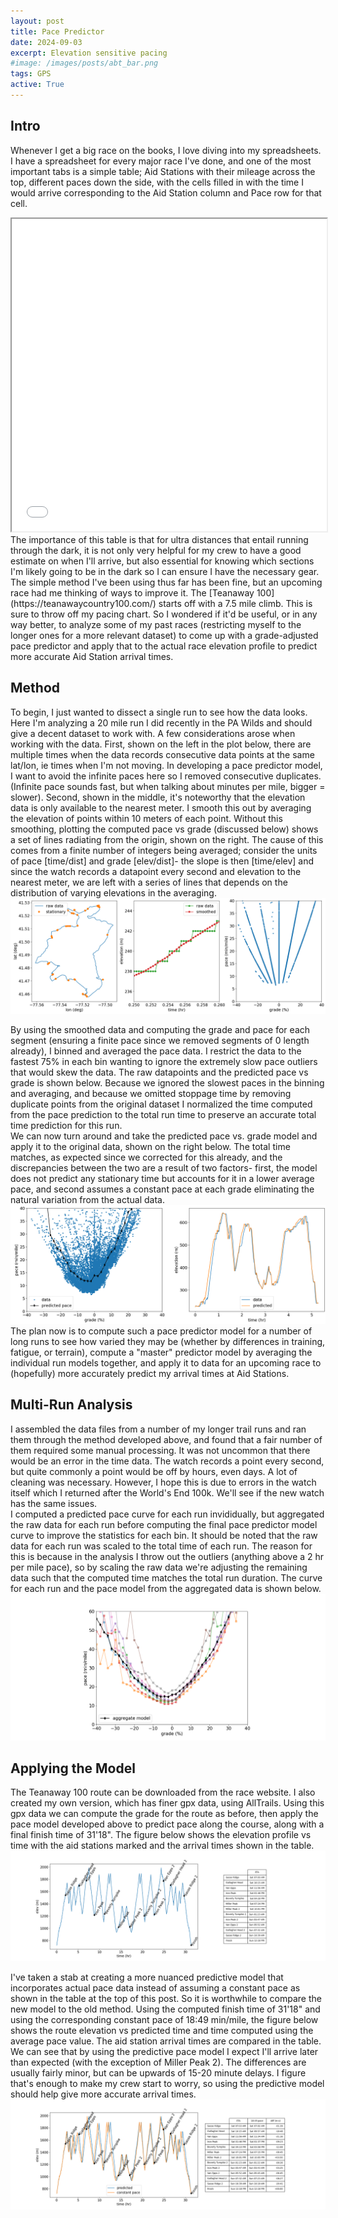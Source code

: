```yaml
---
layout: post
title: Pace Predictor
date: 2024-09-03
excerpt: Elevation sensitive pacing
#image: /images/posts/abt_bar.png
tags: GPS
active: True
---
```


## Intro
Whenever I get a big race on the books, I love diving into my spreadsheets. I have a spreadsheet for every major race I've done, and one of the most important tabs is a simple table; Aid Stations with their mileage across the top, different paces down the side, with the cells filled in with the time I would arrive corresponding to the Aid Station column and Pace row for that cell.  
<iframe src="/images/posts/pp_pace_chart.html" height="500" width="100%"></iframe>
The importance of this table is that for ultra distances that entail running through the dark, it is not only very helpful for my crew to have a good estimate on when I'll arrive, but also essential for knowing which sections I'm likely going to be in the dark so I can ensure I have the necessary gear. The simple method I've been using thus far has been fine, but an upcoming race had me thinking of ways to improve it. The [Teanaway 100](https://teanawaycountry100.com/) starts off with a 7.5 mile climb. This is sure to throw off my pacing chart. So I wondered if it'd be useful, or in any way better, to analyze some of my past races (restricting myself to the longer ones for a more relevant dataset) to come up with a grade-adjusted pace predictor and apply that to the actual race elevation profile to predict more accurate Aid Station arrival times.  

## Method
To begin, I just wanted to dissect a single run to see how the data looks. Here I'm analyzing a 20 mile run I did recently in the PA Wilds and should give a decent dataset to work with. A few considerations arose when working with the data. First, shown on the left in the plot below, there are multiple times when the data records consecutive data points at the same lat/lon, ie times when I'm not moving. In developing a pace predictor model, I want to avoid the infinite paces here so I removed consecutive duplicates. (Infinite pace sounds fast, but when talking about minutes per mile, bigger = slower). Second, shown in the middle, it's noteworthy that the elevation data is only available to the nearest meter. I smooth this out by averaging the elevation of points within 10 meters of each point. Without this smoothing, plotting the computed pace vs grade (discussed below) shows a set of lines radiating from the origin, shown on the right. The cause of this comes from a finite number of integers being averaged; consider the units of pace [time/dist] and grade [elev/dist]- the slope is then [time/elev] and since the watch records a datapoint every second and elevation to the nearest meter, we are left with a series of lines that depends on the distribution of varying elevations in the averaging.
![image](/images/posts/pp_considerations.PNG)

By using the smoothed data and computing the grade and pace for each segment (ensuring a finite pace since we removed segments of 0 length already), I binned and averaged the pace data. I restrict the data to the fastest 75% in each bin wanting to ignore the extremely slow pace outliers that would skew the data. The raw datapoints and the predicted pace vs grade is shown below. Because we ignored the slowest paces in the binning and averaging, and because we omitted stoppage time by removing duplicate points from the original dataset I normalized the time computed from the pace prediction to the total run time to preserve an accurate total time prediction for this run.  
We can now turn around and take the predicted pace vs. grade model and apply it to the original data, shown on the right below. The total time matches, as expected since we corrected for this already, and the discrepancies between the two are a result of two factors- first, the model does not predict any stationary time but accounts for it in a lower average pace, and second assumes a constant pace at each grade eliminating the natural variation from the actual data.  
![image](/images/posts/pp_method.png)
The plan now is to compute such a pace predictor model for a number of long runs to see how varied they may be (whether by differences in training, fatigue, or terrain), compute a "master" predictor model by averaging the individual run models together, and apply it to data for an upcoming race to (hopefully) more accurately predict my arrival times at Aid Stations.

## Multi-Run Analysis
I assembled the data files from a number of my longer trail runs and ran them through the method developed above, and found that a fair number of them required some manual processing. It was not uncommon that there would be an error in the time data. The watch records a point every second, but quite commonly a point would be off by hours, even days. A lot of cleaning was necessary. However, I hope this is due to errors in the watch itself which I returned after the World's End 100k. We'll see if the new watch has the same issues.  
I computed a predicted pace curve for each run invididually, but aggregated the raw data for each run before computing the final pace predictor model curve to improve the statistics for each bin. It should be noted that the raw data for each run was scaled to the total time of each run. The reason for this is because in the analysis I throw out the outliers (anything above a 2 hr per mile pace), so by scaling the raw data we're adjusting the remaining data such that the computed time matches the total run duration. The curve for each run and the pace model from the aggregated data is shown below.
![image](/images/posts/pp_model.png)

## Applying the Model
The Teanaway 100 route can be downloaded from the race website. I also created my own version, which has finer gpx data, using AllTrails. Using this gpx data we can compute the grade for the route as before, then apply the pace model developed above to predict pace along the course, along with a final finish time of 31'18". The figure below shows the elevation profile vs time with the aid stations marked and the arrival times shown in the table.
![image](/images/posts/pp_predict.png)

I've taken a stab at creating a more nuanced predictive model that incorporates actual pace data instead of assuming a constant pace as shown in the table at the top of this post. So it is worthwhile to compare the new model to the old method. Using the computed finish time of 31'18" and using the corresponding constant pace of 18:49 min/mile, the figure below shows the route elevation vs predicted time and time computed using the average pace value. The aid station arrival times are compared in the table. We can see that by using the predictive pace model I expect I'll arrive later than expected (with the exception of Miller Peak 2). The differences are usually fairly minor, but can be upwards of 15-20 minute delays. I figure that's enough to make my crew start to worry, so using the predictive model should help give more accurate arrival times.
![image](/images/posts/pp_compare.png)